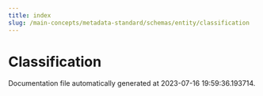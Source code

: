 ```yaml
---
title: index
slug: /main-concepts/metadata-standard/schemas/entity/classification
---
```


# Classification

Documentation file automatically generated at 2023-07-16 19:59:36.193714.
